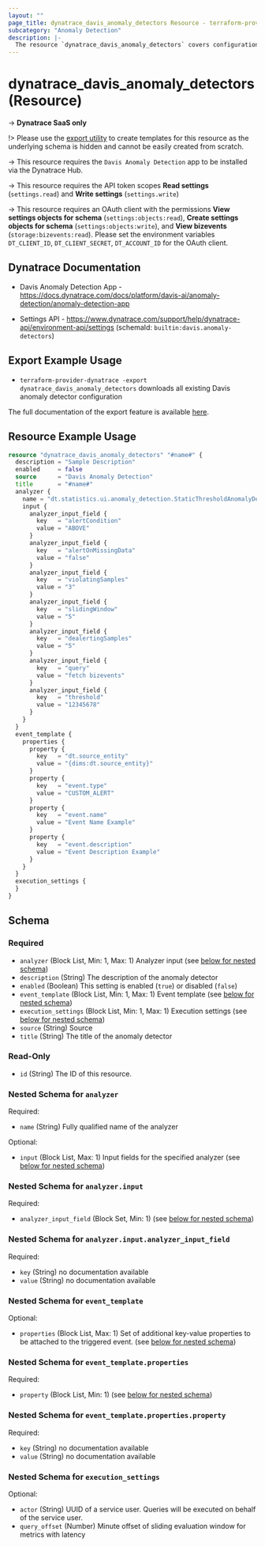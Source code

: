 ```yaml
---
layout: ""
page_title: dynatrace_davis_anomaly_detectors Resource - terraform-provider-dynatrace"
subcategory: "Anomaly Detection"
description: |-
  The resource `dynatrace_davis_anomaly_detectors` covers configuration for Davis anomaly detectors
---
```


# dynatrace_davis_anomaly_detectors (Resource)

-> **Dynatrace SaaS only**

!> Please use the [export utility](https://dt-url.net/h203qmc) to create templates for this resource as the underlying schema is hidden and cannot be easily created from scratch.

-> This resource requires the `Davis Anomaly Detection` app to be installed via the Dynatrace Hub.

-> This resource requires the API token scopes **Read settings** (`settings.read`) and **Write settings** (`settings.write`)

-> This resource requires an OAuth client with the permissions **View settings objects for schema** (`settings:objects:read`), **Create settings objects for schema** (`settings:objects:write`), and **View bizevents** (`storage:bizevents:read`). Please set the environment variables `DT_CLIENT_ID`, `DT_CLIENT_SECRET`, `DT_ACCOUNT_ID` for the OAuth client. 

## Dynatrace Documentation

- Davis Anomaly Detection App - https://docs.dynatrace.com/docs/platform/davis-ai/anomaly-detection/anomaly-detection-app

- Settings API - https://www.dynatrace.com/support/help/dynatrace-api/environment-api/settings (schemaId: `builtin:davis.anomaly-detectors`)

## Export Example Usage

- `terraform-provider-dynatrace -export dynatrace_davis_anomaly_detectors` downloads all existing Davis anomaly detector configuration

The full documentation of the export feature is available [here](https://dt-url.net/h203qmc).

## Resource Example Usage

```terraform
resource "dynatrace_davis_anomaly_detectors" "#name#" {
  description = "Sample Description"
  enabled     = false
  source      = "Davis Anomaly Detection"
  title       = "#name#"
  analyzer {
    name = "dt.statistics.ui.anomaly_detection.StaticThresholdAnomalyDetectionAnalyzer"
    input {
      analyzer_input_field {
        key   = "alertCondition"
        value = "ABOVE"
      }
      analyzer_input_field {
        key   = "alertOnMissingData"
        value = "false"
      }
      analyzer_input_field {
        key   = "violatingSamples"
        value = "3"
      }
      analyzer_input_field {
        key   = "slidingWindow"
        value = "5"
      }
      analyzer_input_field {
        key   = "dealertingSamples"
        value = "5"
      }
      analyzer_input_field {
        key   = "query"
        value = "fetch bizevents"
      }
      analyzer_input_field {
        key   = "threshold"
        value = "12345678"
      }
    }
  }
  event_template {
    properties {
      property {
        key   = "dt.source_entity"
        value = "{dims:dt.source_entity}"
      }
      property {
        key   = "event.type"
        value = "CUSTOM_ALERT"
      }
      property {
        key   = "event.name"
        value = "Event Name Example"
      }
      property {
        key   = "event.description"
        value = "Event Description Example"
      }
    }
  }
  execution_settings {
  }
}
```

<!-- schema generated by tfplugindocs -->
## Schema

### Required

- `analyzer` (Block List, Min: 1, Max: 1) Analyzer input (see [below for nested schema](#nestedblock--analyzer))
- `description` (String) The description of the anomaly detector
- `enabled` (Boolean) This setting is enabled (`true`) or disabled (`false`)
- `event_template` (Block List, Min: 1, Max: 1) Event template (see [below for nested schema](#nestedblock--event_template))
- `execution_settings` (Block List, Min: 1, Max: 1) Execution settings (see [below for nested schema](#nestedblock--execution_settings))
- `source` (String) Source
- `title` (String) The title of the anomaly detector

### Read-Only

- `id` (String) The ID of this resource.

<a id="nestedblock--analyzer"></a>
### Nested Schema for `analyzer`

Required:

- `name` (String) Fully qualified name of the analyzer

Optional:

- `input` (Block List, Max: 1) Input fields for the specified analyzer (see [below for nested schema](#nestedblock--analyzer--input))

<a id="nestedblock--analyzer--input"></a>
### Nested Schema for `analyzer.input`

Required:

- `analyzer_input_field` (Block Set, Min: 1) (see [below for nested schema](#nestedblock--analyzer--input--analyzer_input_field))

<a id="nestedblock--analyzer--input--analyzer_input_field"></a>
### Nested Schema for `analyzer.input.analyzer_input_field`

Required:

- `key` (String) no documentation available
- `value` (String) no documentation available




<a id="nestedblock--event_template"></a>
### Nested Schema for `event_template`

Optional:

- `properties` (Block List, Max: 1) Set of additional key-value properties to be attached to the triggered event. (see [below for nested schema](#nestedblock--event_template--properties))

<a id="nestedblock--event_template--properties"></a>
### Nested Schema for `event_template.properties`

Required:

- `property` (Block List, Min: 1) (see [below for nested schema](#nestedblock--event_template--properties--property))

<a id="nestedblock--event_template--properties--property"></a>
### Nested Schema for `event_template.properties.property`

Required:

- `key` (String) no documentation available
- `value` (String) no documentation available




<a id="nestedblock--execution_settings"></a>
### Nested Schema for `execution_settings`

Optional:

- `actor` (String) UUID of a service user. Queries will be executed on behalf of the service user.
- `query_offset` (Number) Minute offset of sliding evaluation window for metrics with latency
 